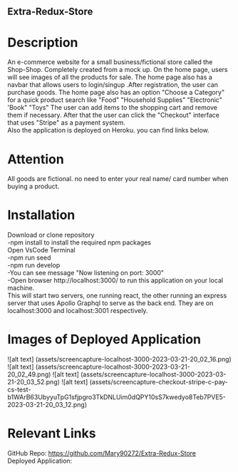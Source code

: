 ## Extra-Redux-Store

# Description 
An e-commerce website for a small business/fictional store called the Shop-Shop.
Completely created from a mock up. 
On the home page, users will see images of all the products for sale. The home page also has a navbar that allows users to login/singup .After registration, the user can purchase goods. 
The home page also has an option  "Choose a Category" for a quick product search like "Food" "Household Supplies" "Electronic" 'Book" "Toys"
The user can add items to the shopping cart and remove them if necessary.  After that the user can click the "Checkout"  interface that uses "Stripe" as a payment system.
<br>
Also the application is deployed on Heroku. you can find links below.<br>

# Attention

All  goods are fictional. no need to enter your real name/ card number when buying a product. 

# Installation

Download or clone repository<br>
-npm install to install the required npm packages<br>
Open VsCode Terminal<br>
-npm run seed<br>
-npm run develop <br>
-You can see message "Now listening on port: 3000"<br>
-Open browser http://localhost:3000/ to run this application on your local machine.<br>
This will start two  servers, one running react, the other running an express server that uses Apollo Graphql to serve as the back end. They are on localhost:3000 and localhost:3001 respectively.

# Images of Deployed Application
![alt text] (assets/screencapture-localhost-3000-2023-03-21-20_02_16.png)
![alt text] (assets/screencapture-localhost-3000-2023-03-21-20_02_49.png)
![alt text] (assets/screencapture-localhost-3000-2023-03-21-20_03_52.png)
![alt text] (assets/screencapture-checkout-stripe-c-pay-cs-test-b1WArB63UbyyuTpG1sfjpgro3TkDNLUim0dQPY10sS7kwedyo8Teb7PVE5-2023-03-21-20_03_12.png)


# Relevant Links

GitHub Repo: https://github.com/Mary90272/Extra-Redux-Store
<br>
Deployed Application:
